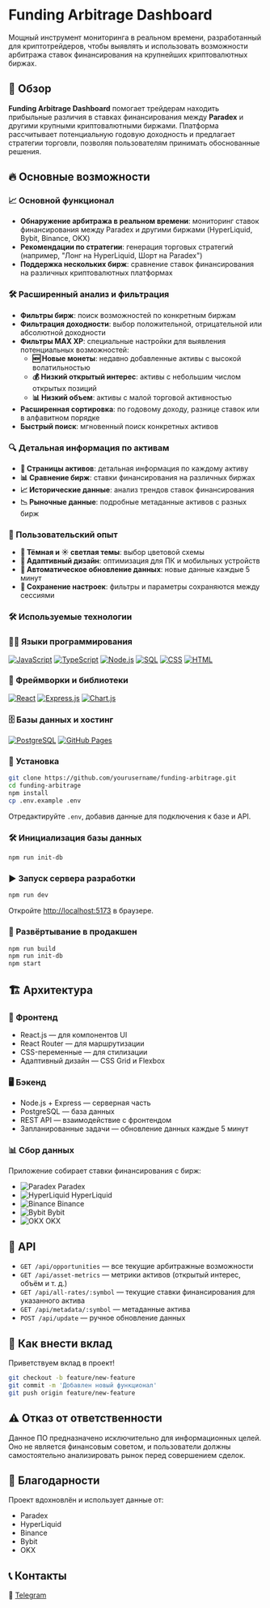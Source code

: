 # Funding Arbitrage Dashboard

Мощный инструмент мониторинга в реальном времени, разработанный для криптотрейдеров, чтобы выявлять и использовать возможности арбитража ставок финансирования на крупнейших криптовалютных биржах.



## 🚀 Обзор

**Funding Arbitrage Dashboard** помогает трейдерам находить прибыльные различия в ставках финансирования между **Paradex** и другими крупными криптовалютными биржами. Платформа рассчитывает потенциальную годовую доходность и предлагает стратегии торговли, позволяя пользователям принимать обоснованные решения.

## 🔥 Основные возможности

### 📈 Основной функционал

- **Обнаружение арбитража в реальном времени**: мониторинг ставок финансирования между Paradex и другими биржами (HyperLiquid, Bybit, Binance, OKX)
- **Рекомендации по стратегии**: генерация торговых стратегий (например, "Лонг на HyperLiquid, Шорт на Paradex")
- **Поддержка нескольких бирж**: сравнение ставок финансирования на различных криптовалютных платформах

### 🛠️ Расширенный анализ и фильтрация

- **Фильтры бирж**: поиск возможностей по конкретным биржам
- **Фильтрация доходности**: выбор положительной, отрицательной или абсолютной доходности
- **Фильтры MAX XP**: специальные настройки для выявления потенциальных возможностей:
  - **🆕 Новые монеты**: недавно добавленные активы с высокой волатильностью
  - **💰 Низкий открытый интерес**: активы с небольшим числом открытых позиций
  - **📊 Низкий объем**: активы с малой торговой активностью
- **Расширенная сортировка**: по годовому доходу, разнице ставок или в алфавитном порядке
- **Быстрый поиск**: мгновенный поиск конкретных активов

### 🔍 Детальная информация по активам

- **📜 Страницы активов**: детальная информация по каждому активу
- **📊 Сравнение бирж**: ставки финансирования на различных биржах
- **📈 Исторические данные**: анализ трендов ставок финансирования
- **📉 Рыночные данные**: подробные метаданные активов с разных бирж

### 🎨 Пользовательский опыт

- **🌙 Тёмная и ☀️ светлая темы**: выбор цветовой схемы
- **📱 Адаптивный дизайн**: оптимизация для ПК и мобильных устройств
- **🔄 Автоматическое обновление данных**: новые данные каждые 5 минут
- **💾 Сохранение настроек**: фильтры и параметры сохраняются между сессиями

### 🛠️ Используемые технологии
### 👨‍💻 Языки программирования
<p>
    <a href="#"><img alt="JavaScript" src="https://img.shields.io/badge/JavaScript-F7DF1E.svg?logo=javascript&logoColor=black"></a>
    <a href="#"><img alt="TypeScript" src="https://img.shields.io/badge/TypeScript-007ACC.svg?logo=typescript&logoColor=white"></a>
    <a href="#"><img alt="Node.js" src="https://img.shields.io/badge/Node.js-43853D.svg?logo=node.js&logoColor=white"></a>
    <a href="#"><img alt="SQL" src="https://custom-icon-badges.herokuapp.com/badge/SQL-025E8C.svg?logo=database&logoColor=white"></a>
    <a href="#"><img alt="CSS" src="https://img.shields.io/badge/CSS-1572B6.svg?logo=css3&logoColor=white"></a>
    <a href="#"><img alt="HTML" src="https://img.shields.io/badge/HTML-E34F26.svg?logo=html5&logoColor=white"></a>
</p>

### 🧰 Фреймворки и библиотеки

<p>
    <a href="#"><img alt="React" src="https://img.shields.io/badge/React-20232a.svg?logo=react&logoColor=%2361DAFB"></a>
    <a href="#"><img alt="Express.js" src="https://img.shields.io/badge/Express.js-404d59.svg?logo=express&logoColor=white"></a>
    <a href="#"><img alt="Chart.js" src="https://img.shields.io/badge/Chart.js-FF6384.svg?logo=chart.js&logoColor=white"></a>
</p>

### 🗄️ Базы данных и хостинг

<p>
    <a href="#"><img alt="PostgreSQL" src="https://img.shields.io/badge/PostgreSQL-316192.svg?logo=postgresql&logoColor=white"></a>
    <a href="#"><img alt="GitHub Pages" src="https://img.shields.io/badge/GitHub%20Pages-327FC7.svg?logo=github&logoColor=white"></a>
</p>

### 🔧 Установка

```bash
git clone https://github.com/yourusername/funding-arbitrage.git
cd funding-arbitrage
npm install
cp .env.example .env
```

Отредактируйте `.env`, добавив данные для подключения к базе и API.

### 🛠️ Инициализация базы данных

```bash
npm run init-db
```

### ▶ Запуск сервера разработки

```bash
npm run dev
```

Откройте [http://localhost:5173](http://localhost:5173) в браузере.

### 🚀 Развёртывание в продакшен

```bash
npm run build
npm run init-db
npm start
```

## 🏗️ Архитектура

### 🎨 Фронтенд

- React.js — для компонентов UI
- React Router — для маршрутизации
- CSS-переменные — для стилизации
- Адаптивный дизайн — CSS Grid и Flexbox

### 🖥️ Бэкенд

- Node.js + Express — серверная часть
- PostgreSQL — база данных
- REST API — взаимодействие с фронтендом
- Запланированные задачи — обновление данных каждые 5 минут

### 📊 Сбор данных

Приложение собирает ставки финансирования с бирж:

- ![Paradex](https://img.shields.io/badge/Paradex-000000.svg?logo=data:image/png;base64,...) Paradex
- ![HyperLiquid](https://img.shields.io/badge/HyperLiquid-FF5733.svg?logo=data:image/png;base64,...) HyperLiquid
- ![Binance](https://img.shields.io/badge/Binance-F0B90B.svg?logo=binance&logoColor=white) Binance
- ![Bybit](https://img.shields.io/badge/Bybit-FFAA33.svg?logo=data:image/png;base64,...) Bybit
- ![OKX](https://img.shields.io/badge/OKX-000000.svg?logo=okx&logoColor=white) OKX


## 📡 API

- `GET /api/opportunities` — все текущие арбитражные возможности
- `GET /api/asset-metrics` — метрики активов (открытый интерес, объём и т. д.)
- `GET /api/all-rates/:symbol` — текущие ставки финансирования для указанного актива
- `GET /api/metadata/:symbol` — метаданные актива
- `POST /api/update` — ручное обновление данных

## 🤝 Как внести вклад

Приветствуем вклад в проект!

```bash
git checkout -b feature/new-feature
git commit -m 'Добавлен новый функционал'
git push origin feature/new-feature
```

## ⚠️ Отказ от ответственности

Данное ПО предназначено исключительно для информационных целей. Оно не является финансовым советом, и пользователи должны самостоятельно анализировать рынок перед совершением сделок.

## 💙 Благодарности

Проект вдохновлён и использует данные от:

- Paradex
- HyperLiquid
- Binance
- Bybit
- OKX

## 📞 Контакты

📌 [Telegram](https://t.me/+OBU4Qyuv8QBhMzQ6)

